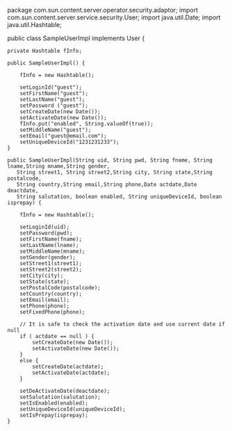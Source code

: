 package com.sun.content.server.operator.security.adaptor; 
import com.sun.content.server.service.security.User; 
import java.util.Date; 
import java.util.Hashtable; 
 
public class SampleUserImpl implements User 
{ 
 
    private Hashtable fInfo; 
 
    public SampleUserImpl() { 
 
        fInfo = new Hashtable(); 
 
        setLoginId("guest"); 
        setFirstName("guest"); 
        setLastName("guest"); 
        setPassword ("guest"); 
        setCreateDate(new Date()); 
        setActivateDate(new Date()); 
        fInfo.put("enabled", String.valueOf(true)); 
        setMiddleName("guest"); 
        setEmail("guest@email.com"); 
        setUniqueDeviceId("1231231233"); 
    } 
 
    public SampleUserImpl(String uid, String pwd, String fname, String lname,String mname,String gender, 
       String street1, String street2,String city, String state,String postalcode, 
       String country,String email,String phone,Date actdate,Date deactdate, 
       String salutation, boolean enabled, String uniqueDeviceId, boolean isprepay) { 
 
        fInfo = new Hashtable(); 
 
        setLoginId(uid); 
        setPassword(pwd); 
        setFirstName(fname); 
        setLastName(lname); 
        setMiddleName(mname); 
        setGender(gender); 
        setStreet1(street1); 
        setStreet2(street2); 
        setCity(city); 
        setState(state); 
        setPostalCode(postalcode); 
        setCountry(country); 
        setEmail(email); 
        setPhone(phone); 
        setFixedPhone(phone); 
         
        // It is safe to check the activation date and use current date if null 
        if ( actdate == null ) { 
            setCreateDate(new Date()); 
            setActivateDate(new Date()); 
        } 
        else { 
            setCreateDate(actdate); 
            setActivateDate(actdate); 
        } 
         
	   	setDeActivateDate(deactdate); 
        setSalutation(salutation); 
        setIsEnabled(enabled); 
        setUniqueDeviceId(uniqueDeviceId); 
        setIsPrepay(isprepay); 
    } 
 
